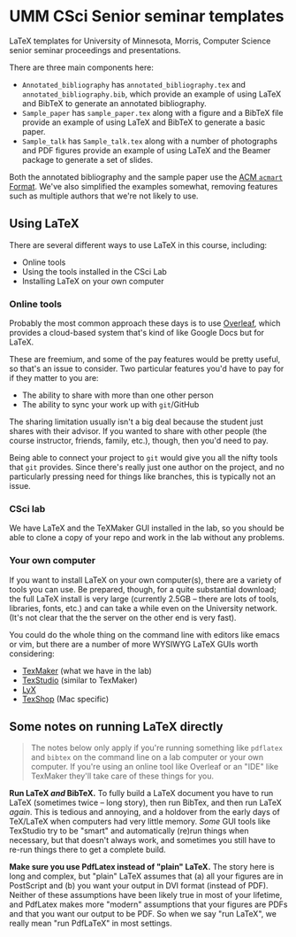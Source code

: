 # UMM CSci Senior seminar templates

LaTeX templates for University of Minnesota, Morris, Computer Science senior seminar proceedings and presentations.

There are three main components here:
* ```Annotated_bibliography``` has ```annotated_bibliography.tex``` and ```annotated_bibliography.bib```, which provide an example of using LaTeX and BibTeX to generate an annotated bibliography.
* ```Sample_paper``` has ```sample_paper.tex``` along with a figure and a BibTeX file provide an example of using LaTeX and BibTeX to generate a basic paper.
* ```Sample_talk``` has ```Sample_talk.tex``` along with a number of photographs and PDF figures provide an example of using LaTeX and the Beamer package to generate a set of slides.

Both the annotated bibliography and the sample paper use the
[ACM `acmart` Format](https://www.sigplan.org/Resources/Author/). 
We've also simplified the examples somewhat, removing features such as multiple authors that we're not likely to use.

## Using LaTeX

There are several different ways to use LaTeX in this course,
including:

- Online tools
- Using the tools installed in the CSci Lab
- Installing LaTeX on your own computer

### Online tools

Probably the most common approach these days is to use [Overleaf](https://www.overleaf.com/), which provides a cloud-based system that's kind of like Google Docs but for LaTeX.
 
These are freemium, and some of the pay features would be pretty
useful, so that's an issue to consider. Two particular features
you'd have to pay for if they matter to you are:

- The ability to share with more than one other person
- The ability to sync your work up with `git`/GitHub

The sharing limitation usually isn't a big deal because the
student just shares with their advisor. If you wanted to share
with other people (the course instructor, friends, family, etc.), though, then you'd need to pay.

Being able to connect your project to `git` would give you
all the nifty tools that `git` provides. Since there's
really just one author on the project, and no particularly
pressing need for things like branches, this is typically not
an issue.

### CSci lab

We have LaTeX and the TeXMaker GUI installed in the lab, so you should be able to clone a copy of your repo and work in the lab without any problems.

### Your own computer

If you want to install LaTeX on your own computer(s), there are a variety of tools you can use. Be prepared, though, for a quite substantial download; the full LaTeX install is very large (currently 2.5GB – there are lots of tools, libraries, fonts, etc.) and can take a while even on the University network. (It's not clear that the the server on the other end is very fast).

You could do the whole thing on the command line with editors like emacs or vim, but there are a number of more WYSIWYG LaTeX GUIs worth considering:

 - [TexMaker](http://www.xm1math.net/texmaker/) (what we have in the lab)
 - [TexStudio](http://www.texstudio.org/) (similar to TexMaker)
 - [LyX](http://www.lyx.org/)
 - [TexShop](http://pages.uoregon.edu/koch/texshop/) (Mac specific)

## Some notes on running LaTeX directly

> The notes below only apply if you're running something
> like `pdflatex` and `bibtex` on the command line on a
> lab computer or your own computer. If you're using an online
> tool like Overleaf or an "IDE" like TexMaker they'll take
> care of these things for you.

**Run LaTeX _and_ BibTeX.** To fully build a LaTeX document you have to run LaTeX (sometimes twice – long story), then run BibTex, and then run LaTeX _again_. This is tedious and annoying, and a holdover from the early days of TeX/LaTeX when computers had very little memory. _Some_ GUI tools like TexStudio try to be "smart" and automatically (re)run things when necessary, but that doesn't always work, and sometimes you still have to re-run things there to get a complete build.

**Make sure you use PdfLatex instead of "plain" LaTeX.** The story here is long and complex, but "plain" LaTeX assumes that (a) all your figures are in PostScript and (b) you want your output in DVI format (instead of PDF). Neither of these assumptions have been likely true in most of your lifetime, and PdfLatex makes more "modern" assumptions that your figures are PDFs and that you want our output to be PDF. So when we say "run LaTeX", we really mean "run PdfLaTeX" in most settings.
